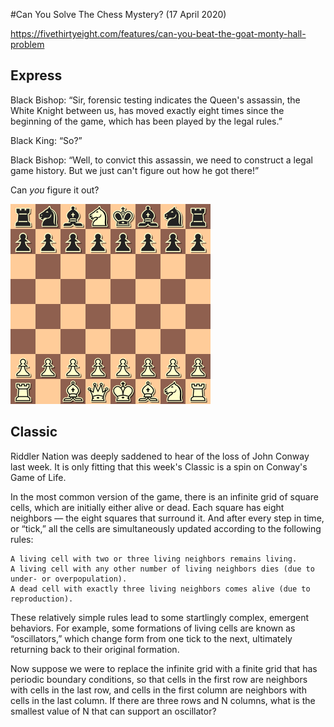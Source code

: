 #Can You Solve The Chess Mystery? (17 April 2020)

https://fivethirtyeight.com/features/can-you-beat-the-goat-monty-hall-problem

## Express

Black Bishop: “Sir, forensic testing indicates the Queen's assassin, the White Knight between us, has moved exactly eight times since the beginning of the game, which has been played by the legal rules.”

Black King: “So?”

Black Bishop: “Well, to convict this assassin, we need to construct a legal game history.
But we just can't figure out how he got there!”

Can *you* figure it out?

![chess](https://github.com/kennethaw88/Riddler/blob/master/2020-04-17/chess.png)

## Classic

Riddler Nation was deeply saddened to hear of the loss of John Conway last week.
It is only fitting that this week's Classic is a spin on Conway's Game of Life.

In the most common version of the game, there is an infinite grid of square cells, which are initially either alive or dead. Each square has eight neighbors — the eight squares that surround it. And after every step in time, or “tick,” all the cells are simultaneously updated according to the following rules:

    A living cell with two or three living neighbors remains living.
    A living cell with any other number of living neighbors dies (due to under- or overpopulation).
    A dead cell with exactly three living neighbors comes alive (due to reproduction).

These relatively simple rules lead to some startlingly complex, emergent behaviors. For example, some formations of living cells are known as “oscillators,” which change form from one tick to the next, ultimately returning back to their original formation.

Now suppose we were to replace the infinite grid with a finite grid that has periodic boundary conditions, so that cells in the first row are neighbors with cells in the last row, and cells in the first column are neighbors with cells in the last column. If there are three rows and N columns, what is the smallest value of N that can support an oscillator?

